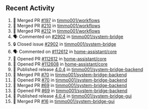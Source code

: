 ## Recent Activity

<!--START_SECTION:activity-->
1. 🎉 Merged PR [#197](https://github.com/timmo001/workflows/pull/197) in [timmo001/workflows](https://github.com/timmo001/workflows)
2. 🎉 Merged PR [#210](https://github.com/timmo001/workflows/pull/210) in [timmo001/workflows](https://github.com/timmo001/workflows)
3. 🎉 Merged PR [#212](https://github.com/timmo001/workflows/pull/212) in [timmo001/workflows](https://github.com/timmo001/workflows)
4. 🗣 Commented on [#2902](https://github.com/timmo001/system-bridge/issues/2902) in [timmo001/system-bridge](https://github.com/timmo001/system-bridge)
5. 🔒 Closed issue [#2902](https://github.com/timmo001/system-bridge/issues/2902) in [timmo001/system-bridge](https://github.com/timmo001/system-bridge)
6. 🗣 Commented on [#112612](https://github.com/home-assistant/core/issues/112612) in [home-assistant/core](https://github.com/home-assistant/core)
7. 💪 Opened PR [#112612](https://github.com/home-assistant/core/pull/112612) in [home-assistant/core](https://github.com/home-assistant/core)
8. 💪 Opened PR [#112608](https://github.com/home-assistant/core/pull/112608) in [home-assistant/core](https://github.com/home-assistant/core)
9. 🚀 Published release [4.0.4](https://github.com/4.0.4) in [timmo001/system-bridge-backend](https://github.com/timmo001/system-bridge-backend)
10. 🎉 Merged PR [#70](https://github.com/timmo001/system-bridge-backend/pull/70) in [timmo001/system-bridge-backend](https://github.com/timmo001/system-bridge-backend)
11. 💪 Opened PR [#70](https://github.com/timmo001/system-bridge-backend/pull/70) in [timmo001/system-bridge-backend](https://github.com/timmo001/system-bridge-backend)
12. 🎉 Merged PR [#69](https://github.com/timmo001/system-bridge-backend/pull/69) in [timmo001/system-bridge-backend](https://github.com/timmo001/system-bridge-backend)
13. 💪 Opened PR [#69](https://github.com/timmo001/system-bridge-backend/pull/69) in [timmo001/system-bridge-backend](https://github.com/timmo001/system-bridge-backend)
14. 🚀 Published release [4.0.4](https://github.com/4.0.4) in [timmo001/system-bridge-gui](https://github.com/timmo001/system-bridge-gui)
15. 🎉 Merged PR [#16](https://github.com/timmo001/system-bridge-gui/pull/16) in [timmo001/system-bridge-gui](https://github.com/timmo001/system-bridge-gui)
<!--END_SECTION:activity-->
